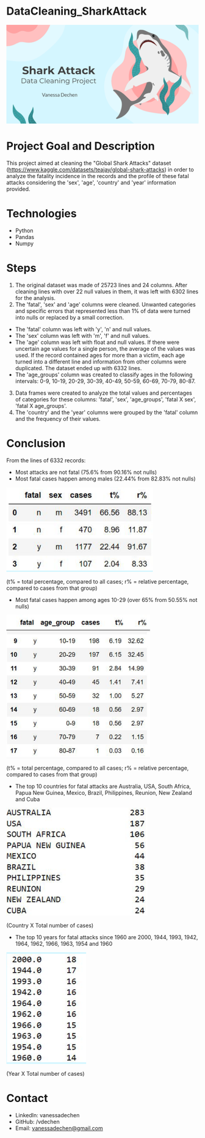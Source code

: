 # DataCleaning_SharkAttack
  ![shark_attack_cover](https://raw.githubusercontent.com/vdechen/DataCleaning_SharkAttack/main/images/shark_attack_cover.png)
 
# Project Goal and Description
  This project aimed at cleaning the "Global Shark Attacks" dataset (https://www.kaggle.com/datasets/teajay/global-shark-attacks) in order to analyze the fatality incidence in the records and the profile of these fatal attacks considering the 'sex', 'age', 'country' and 'year' information provided. 
  
# Technologies 
  - Python
  - Pandas
  - Numpy

# Steps
  1. The original dataset was made of 25723 lines and 24 columns. After cleaning lines with over 22 null values in them, it was left with 6302 lines for the analysis.
  2. The 'fatal', 'sex' and 'age' columns were cleaned. Unwanted categories and specific errors that represented less than 1% of data were turned into nulls or replaced by a small correction.
  - The 'fatal' column was left with 'y', 'n' and null values.  
  - The 'sex' column was left with 'm', 'f' and null values. 
  - The 'age' column was left with float and null values. If there were uncertain age values for a single person, the average of the values was used. If the record contained ages for more than a victim, each age turned into a different line and information from other columns were duplicated. The dataset ended up with 6332 lines.
  - The 'age_groups' column was created to classify ages in the following intervals: 0-9, 10-19, 20-29, 30-39, 40-49, 50-59, 60-69, 70-79, 80-87.
  3. Data frames were created to analyze the total values and percentages of categories for these columns: 'fatal', 'sex', 'age_groups', 'fatal X sex', 'fatal X age_groups'.
  4. The 'country' and the 'year' columns were grouped by the 'fatal' column and the frequency of their values.   

# Conclusion
  From the lines of 6332 records: 
   - Most attacks are not fatal (75.6% from 90.16% not nulls)
   - Most fatal cases happen among males (22.44% from 82.83% not nulls)
   
  ![fatality_sex](https://raw.githubusercontent.com/vdechen/DataCleaning_SharkAttack/main/images/fatality_sex.png)
   
  (t% = total percentage, compared to all cases; r% = relative percentage, compared to cases from that group)
   
   - Most fatal cases happen among ages 10-29 (over 65% from 50.55% not nulls)
   
  ![fatality_age](https://raw.githubusercontent.com/vdechen/DataCleaning_SharkAttack/main/images/fatality_age.png)
   
  (t% = total percentage, compared to all cases; r% = relative percentage, compared to cases from that group)
   
   - The top 10 countries for fatal attacks are Australia, USA, South Africa, Papua New Guinea, Mexico, Brazil, Philippines, Reunion, New Zealand and Cuba
  
  ![top10_countries](https://raw.githubusercontent.com/vdechen/DataCleaning_SharkAttack/main/images/top10_countries.png)
      
  (Country X Total number of cases)
           
   - The top 10 years for fatal attacks since 1960 are 2000, 1944, 1993, 1942, 1964, 1962, 1966, 1963, 1954 and 1960
   
   ![top10_years](https://raw.githubusercontent.com/vdechen/DataCleaning_SharkAttack/main/images/top10_years.png)
   
   (Year X Total number of cases)
   
# Contact
- LinkedIn: vanessadechen
- GitHub: /vdechen
- Email: vanessadechen@gmail.com
